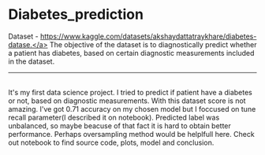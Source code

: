 # Diabetes_prediction
Dataset -  <a href="https://www.kaggle.com/datasets/akshaydattatraykhare/diabetes-datase">https://www.kaggle.com/datasets/akshaydattatraykhare/diabetes-datase.</a>
The objective of the dataset is to diagnostically predict whether a patient has diabetes,
based on certain diagnostic measurements included in the dataset.
<hr>
<br>
It's my first data science project. I tried to predict if patient have a diabetes or not, based on diagnostic measurements. With this dataset score is not amazing. I've got 0.71 accuracy on my chosen model but I foccused on tune recall parameter(I described it on notebook). Predicted label was unbalanced, so maybe beacuse of that fact it is hard to obtain better performance. Perhaps oversampling method would be helplfull here. Check out notebook to find source code, plots, model and conclusion.

